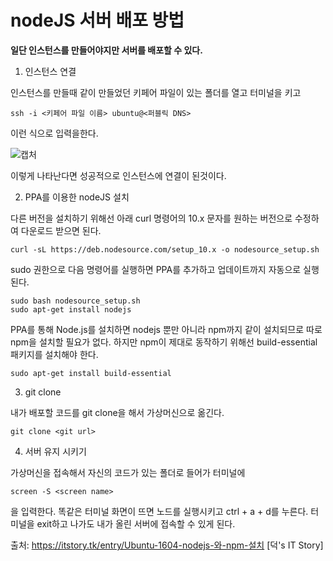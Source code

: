 # nodeJS 서버 배포 방법

**일단 인스턴스를 만들어야지만 서버를 배포할 수 있다.**

1. 인스턴스 연결

인스턴스를 만들때 같이 만들었던 키페어 파일이 있는 폴더를 열고 터미널을 키고
```
ssh -i <키페어 파일 이름> ubuntu@<퍼블릭 DNS>
```
이런 식으로 입력을한다.

![캡처](https://user-images.githubusercontent.com/38375812/63614482-272ba100-c61e-11e9-82fa-785417fda6c0.PNG)

이렇게 나타난다면 성공적으로 인스턴스에 연결이 된것이다.

2. PPA를 이용한 nodeJS 설치

다른 버전을 설치하기 위해선 아래 curl 명령어의 10.x 문자를 원하는 버전으로 수정하여 다운로드 받으면 된다.

```
curl -sL https://deb.nodesource.com/setup_10.x -o nodesource_setup.sh
```

sudo 권한으로 다음 명령어를 실행하면 PPA를 추가하고 업데이트까지 자동으로 실행된다.
```
sudo bash nodesource_setup.sh
sudo apt-get install nodejs
```
PPA를 통해 Node.js를 설치하면 nodejs 뿐만 아니라 npm까지 같이 설치되므로 따로 npm을 설치할 필요가 없다. 하지만 npm이 제대로 동작하기 위해선 build-essential 패키지를 설치해야 한다.
```
sudo apt-get install build-essential
```

3. git clone

내가 배포할 코드를 git clone을 해서 가상머신으로 옮긴다.

```
git clone <git url>
```

4. 서버 유지 시키기

가상머신을 접속해서 자신의 코드가 있는 폴더로 들어가 터미널에 
```
screen -S <screen name>
```
을 입력한다.
똑같은 터미널 화면이 뜨면 노드를 실행시키고 ctrl + a + d를 누른다.
터미널을 exit하고 나가도 내가 올린 서버에 접속할 수 있게 된다.

출처: https://itstory.tk/entry/Ubuntu-1604-nodejs-와-npm-설치 [덕's IT Story]